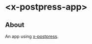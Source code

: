 # \<x-postpress-app>

## About

An app using [x-postpress](https://github.com/kherrick/x-postpress).
